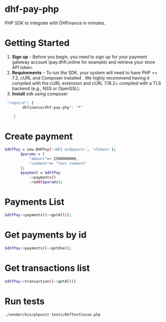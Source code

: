 # dhf-pay-php
PHP SDK to integrate with DHFinance in minutes.
# Getting Started
1. **Sign up** - Before you begin, you need to sign up for your payment gateway account (pay.dhfi.online for example) and retrieve your store API token.
2. **Requirements** – To run the SDK, your system will need to have PHP >= 7.2, cURL and Composer installed . We highly recommend having it compiled with the cURL extension and cURL 7.16.2+ compiled with a TLS backend (e.g., NSS or OpenSSL).
3. **Install** sdk using composer

```sh
 "require": {
        dhfinance/dhf-pay-php": "*"

    }
```
# Create payment
 ```sh
 $dhfPay = new DHFPay('<API endpoint>', '<Token>');
        $params = [
            "amount"=> 2500000000,
            "comment"=> "test comment"
        ];
        $payment = $dhfPay
            ->payments()
            ->add($params);
```
 
# Payments List
```sh
$dhfPay->payments()->getAll();
```


# Get payments by id
```sh
$dhfPay->payments()->getOne();
```
# Get transactions list
```sh
$dhfPay->transaction()->getAll()
```
# Run tests
```sh
./vendor/bin/phpunit tests/DhfTestCasse.php 
```





